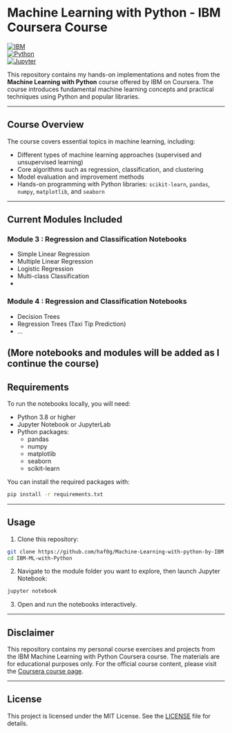 
# Machine Learning with Python - IBM Coursera Course

[![IBM](https://img.shields.io/badge/IBM-Course-blue)](https://www.coursera.org/learn/machine-learning-with-python)  
[![Python](https://img.shields.io/badge/Python-3.8%2B-blue)](https://www.python.org/)  
[![Jupyter](https://img.shields.io/badge/Jupyter-Notebook-orange)](https://jupyter.org/)

This repository contains my hands-on implementations and notes from the **Machine Learning with Python** course offered by IBM on Coursera. The course introduces fundamental machine learning concepts and practical techniques using Python and popular libraries.

---

## Course Overview

The course covers essential topics in machine learning, including:

- Different types of machine learning approaches (supervised and unsupervised learning)  
- Core algorithms such as regression, classification, and clustering  
- Model evaluation and improvement methods  
- Hands-on programming with Python libraries: `scikit-learn`, `pandas`, `numpy`, `matplotlib`, and `seaborn`  

---

## Current Modules Included
### Module 3 : Regression and Classification Notebooks
- Simple Linear Regression  
- Multiple Linear Regression  
- Logistic Regression  
- Multi-class Classification
- 
### Module 4 : Regression and Classification Notebooks
- Decision Trees  
- Regression Trees (Taxi Tip Prediction)
- ...

**(More notebooks and modules will be added as I continue the course)**
---

## Requirements

To run the notebooks locally, you will need:

- Python 3.8 or higher  
- Jupyter Notebook or JupyterLab  
- Python packages:
  - pandas  
  - numpy  
  - matplotlib  
  - seaborn  
  - scikit-learn  

You can install the required packages with:

```bash
pip install -r requirements.txt
```

---

## Usage

1. Clone this repository:

```bash
git clone https://github.com/haf0g/Machine-Learning-with-python-by-IBM.git
cd IBM-ML-with-Python
```

2. Navigate to the module folder you want to explore, then launch Jupyter Notebook:

```bash
jupyter notebook
```

3. Open and run the notebooks interactively.

---

## Disclaimer

This repository contains my personal course exercises and projects from the IBM Machine Learning with Python Coursera course. The materials are for educational purposes only. For the official course content, please visit the [Coursera course page](https://www.coursera.org/learn/machine-learning-with-python).

---

## License

This project is licensed under the MIT License. See the [LICENSE](LICENSE) file for details.
